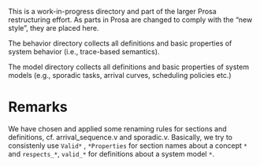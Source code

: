 This is a work-in-progress directory and part of the larger Prosa restructuring effort. As parts in Prosa are changed to comply with the “new style”, they are placed here.

The behavior directory collects all definitions and basic properties of system behavior (i.e., trace-based semantics).

The model directory collects all definitions and basic properties of system models (e.g., sporadic tasks, arrival curves, scheduling policies etc.)

# Remarks

We have chosen and applied some renaming rules for sections and definitions, cf. arrival_sequence.v and sporadic.v. Basically, we try to consistenly use `Valid*` , `*Properties` for section names about a concept `*` and `respects_*`, `valid_*` for definitions about a system model `*`.
